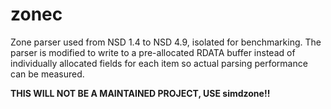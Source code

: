 # zonec
Zone parser used from NSD 1.4 to NSD 4.9, isolated for benchmarking. The
parser is modified to write to a pre-allocated RDATA buffer instead of
individually allocated fields for each item so actual parsing performance
can be measured.

**THIS WILL NOT BE A MAINTAINED PROJECT, USE simdzone!!**
